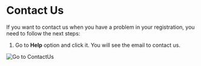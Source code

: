 # Contact Us

 If you want to contact us when you have a problem in your registration, you need to follow the next steps:

1. Go to **Help** option and click it. You will see the email to contact us.

![Go to ContactUs](https://github.com/Lin777/Regis/blob/master/FAQ/images/contactUs.png?raw=true)
